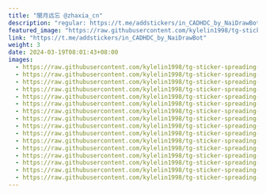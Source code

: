 ```yaml
---
title: "闇月远忘 @zhaxia_cn"
description: "regular: https://t.me/addstickers/in_CADHDC_by_NaiDrawBot"
featured_image: "https://raw.githubusercontent.com/kylelin1998/tg-sticker-spreading-worldwide-images/main/img/681823b0-c67a-4194-84f5-a1678eb0644e.jpg"
link: "https://t.me/addstickers/in_CADHDC_by_NaiDrawBot"
weight: 3
date: 2024-03-19T08:01:43+08:00
images:
  - https://raw.githubusercontent.com/kylelin1998/tg-sticker-spreading-worldwide-images/main/img/681823b0-c67a-4194-84f5-a1678eb0644e.jpg
  - https://raw.githubusercontent.com/kylelin1998/tg-sticker-spreading-worldwide-images/main/img/1c2a0eb7-7728-45d2-98b2-37214ec1febf.jpg
  - https://raw.githubusercontent.com/kylelin1998/tg-sticker-spreading-worldwide-images/main/img/56fd8e10-74c3-4a10-a094-732fd5d28661.jpg
  - https://raw.githubusercontent.com/kylelin1998/tg-sticker-spreading-worldwide-images/main/img/474b26ea-f8c8-4cb8-8691-b6ecd2f97a25.jpg
  - https://raw.githubusercontent.com/kylelin1998/tg-sticker-spreading-worldwide-images/main/img/7f692580-64d2-4e88-8edb-eea5052bc4de.jpg
  - https://raw.githubusercontent.com/kylelin1998/tg-sticker-spreading-worldwide-images/main/img/1f2f7ffc-f724-4d65-b799-050031f1a9be.jpg
  - https://raw.githubusercontent.com/kylelin1998/tg-sticker-spreading-worldwide-images/main/img/c96a3306-1467-4683-978f-837c9882416d.jpg
  - https://raw.githubusercontent.com/kylelin1998/tg-sticker-spreading-worldwide-images/main/img/9e4564b3-8caf-4f77-bd8c-91a6ae924a1f.jpg
  - https://raw.githubusercontent.com/kylelin1998/tg-sticker-spreading-worldwide-images/main/img/67775fa7-a2c4-48a4-8dbd-626c9a6b0bb0.jpg
  - https://raw.githubusercontent.com/kylelin1998/tg-sticker-spreading-worldwide-images/main/img/df5ddee2-939f-464a-af67-94f663e6082d.jpg
  - https://raw.githubusercontent.com/kylelin1998/tg-sticker-spreading-worldwide-images/main/img/a47ca5cd-137d-4b77-b913-eaf9a3825422.jpg
  - https://raw.githubusercontent.com/kylelin1998/tg-sticker-spreading-worldwide-images/main/img/097f9b88-1118-482e-9d10-a65d6129952c.jpg
  - https://raw.githubusercontent.com/kylelin1998/tg-sticker-spreading-worldwide-images/main/img/dd823231-e804-4aed-8228-54540b4b0d87.jpg
  - https://raw.githubusercontent.com/kylelin1998/tg-sticker-spreading-worldwide-images/main/img/4a9fcbdf-d6b3-451f-a26c-fcbf27b6bfe2.jpg
  - https://raw.githubusercontent.com/kylelin1998/tg-sticker-spreading-worldwide-images/main/img/3c3105bb-b3ce-40f5-bab5-deabcb601660.jpg
  - https://raw.githubusercontent.com/kylelin1998/tg-sticker-spreading-worldwide-images/main/img/b593210e-4b85-4617-8a45-6be0d31db3b4.jpg
---
```

